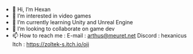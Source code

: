 - 👋 Hi, I’m Hexan
- 👀 I’m interested in video games
- 🌱 I’m currently learning Unity and Unreal Engine
- 💞️ I’m looking to collaborate on game dev
- 📫 How to reach me :
E-mail : arthus@meuret.net
Discord : hexanicus
Itch : https://zoltek-s.itch.io/oji

<!---
Zolteks/Zolteks is a ✨ special ✨ repository because its `README.md` (this file) appears on your GitHub profile.
You can click the Preview link to take a look at your changes.
--->
